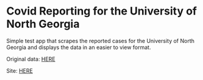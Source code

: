 # Covid Reporting for the University of North Georgia

Simple test app that scrapes the reported cases for the University of North 
Georgia and displays the data in an easier to view format. 

Original data: [HERE](https://ung.edu/together/managing-covid.php)

Site: [HERE](http://198.199.78.49:8501)
